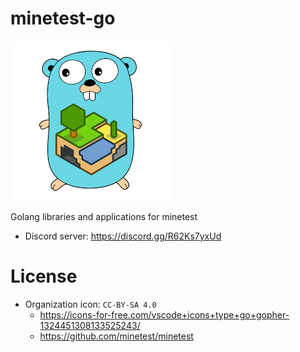 
# minetest-go

![](./icon/org.png)

Golang libraries and applications for minetest

* Discord server: https://discord.gg/R62Ks7yxUd

# License

* Organization icon: `CC-BY-SA 4.0`
  * https://icons-for-free.com/vscode+icons+type+go+gopher-1324451308133525243/
  * https://github.com/minetest/minetest
